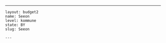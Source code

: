 ---
    layout: budget2
    name: Seeon
    level: kommune
    state: BY
    slug: Seeon

    ---


    